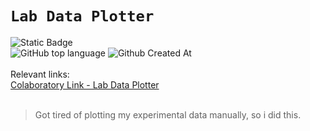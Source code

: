 # `Lab Data Plotter`

![Static Badge](https://img.shields.io/badge/mission-automate%20data%20plotting-purple)
<br />
![GitHub top language](https://img.shields.io/github/languages/top/sxfrul/lab-data-plotter)
![Github Created At](https://img.shields.io/github/created-at/sxfrul/lab-data-plotter)
<br /> <br />
Relevant links:
<br/>
[Colaboratory Link - Lab Data Plotter](https://colab.research.google.com/drive/1hM9Be8Is-54KMxAx8Wm4ln9DjsSUg0PW?usp=sharing)
<br />
<br />
>Got tired of plotting my experimental data manually, so i did this.
